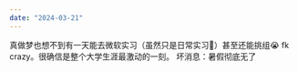 ```yaml
---
date: "2024-03-21"
---
```


真做梦也想不到有一天能去微软实习（虽然只是日常实习🤣）甚至还能挑组😭 fk crazy。很确信是整个大学生涯最激动的一刻。
坏消息：暑假彻底无了